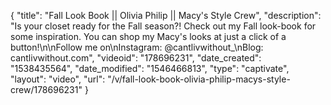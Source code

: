 {
    "title": "Fall Look Book || Olivia Philip || Macy's Style Crew",
    "description": "Is your closet ready for the Fall season?! Check out my Fall look-book for some inspiration. You can shop my Macy's looks at just a click of a button!\n\nFollow me on\nInstagram: @cantlivwithout_\nBlog: cantlivwithout.com",
    "videoid": "178696231",
    "date_created": "1538435564",
    "date_modified": "1546466813",
    "type": "captivate",
    "layout": "video",
    "url": "\/v\/fall-look-book-olivia-philip-macys-style-crew\/178696231"
}
